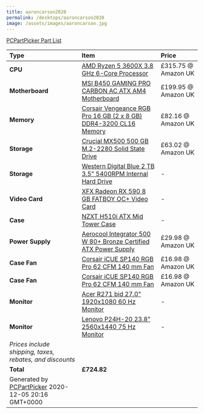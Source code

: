 ```yaml
---
title: aaroncarson2020
permalink: /desktops/aaroncarson2020
image: /assets/images/aaroncarson.jpg
---
```


[PCPartPicker Part List](https://uk.pcpartpicker.com/list/TDM4sX)

Type|Item|Price
:----|:----|:----
**CPU** | [AMD Ryzen 5 3600X 3.8 GHz 6-Core Processor](https://uk.pcpartpicker.com/product/3WYLrH/amd-ryzen-5-3600x-38-ghz-6-core-processor-100-100000022box) | £315.75 @ Amazon UK 
**Motherboard** | [MSI B450 GAMING PRO CARBON AC ATX AM4 Motherboard](https://uk.pcpartpicker.com/product/t797YJ/msi-b450-gaming-pro-carbon-ac-atx-am4-motherboard-b450-gaming-pro-carbon-ac) | £199.95 @ Amazon UK 
**Memory** | [Corsair Vengeance RGB Pro 16 GB (2 x 8 GB) DDR4-3200 CL16 Memory](https://uk.pcpartpicker.com/product/QDhKHx/corsair-vengeance-rgb-pro-16gb-2-x-8gb-ddr4-3200-memory-cmw16gx4m2c3200c16) | £82.16 @ Amazon UK 
**Storage** | [Crucial MX500 500 GB M.2-2280 Solid State Drive](https://uk.pcpartpicker.com/product/fgZFf7/crucial-mx500-500gb-m2-2280-solid-state-drive-ct500mx500ssd4) | £63.02 @ Amazon UK 
**Storage** | [Western Digital Blue 2 TB 3.5" 5400RPM Internal Hard Drive](https://uk.pcpartpicker.com/product/Jd8j4D/western-digital-blue-2-tb-35-5400rpm-internal-hard-drive-wd20ezaz) |-
**Video Card** | [XFX Radeon RX 590 8 GB FATBOY OC+ Video Card](https://uk.pcpartpicker.com/product/cqfhP6/xfx-radeon-rx-590-8-gb-fatboy-oc-video-card-rx-590p8dfd6) |-
**Case** | [NZXT H510i ATX Mid Tower Case](https://uk.pcpartpicker.com/product/BM848d/nzxt-h510i-atx-mid-tower-case-ca-h510i-w1) |-
**Power Supply** | [Aerocool Integrator 500 W 80+ Bronze Certified ATX Power Supply](https://uk.pcpartpicker.com/product/MXJmP6/aerocool-integrator-500-w-80-bronze-certified-atx-power-supply-acp-i500hg) | £29.98 @ Amazon UK 
**Case Fan** | [Corsair iCUE SP140 RGB Pro 62 CFM 140 mm Fan](https://uk.pcpartpicker.com/product/xvVG3C/corsair-icue-sp140-rgb-pro-62-cfm-140-mm-fan-co-9050095-ww) | £16.98 @ Amazon UK 
**Case Fan** | [Corsair iCUE SP140 RGB Pro 62 CFM 140 mm Fan](https://uk.pcpartpicker.com/product/xvVG3C/corsair-icue-sp140-rgb-pro-62-cfm-140-mm-fan-co-9050095-ww) | £16.98 @ Amazon UK 
**Monitor** | [Acer R271 bid 27.0" 1920x1080 60 Hz Monitor](https://uk.pcpartpicker.com/product/VmBTwP/acer-r271-bid-270-1920x1080-60hz-monitor-r271-bid) |-
**Monitor** | [Lenovo P24H-20 23.8" 2560x1440 75 Hz Monitor](https://uk.pcpartpicker.com/product/Q9pmP6/lenovo-p24h-20-238-2560x1440-75-hz-monitor-p24h-20) |-
 | *Prices include shipping, taxes, rebates, and discounts* |
 | **Total** | **£724.82**
 | Generated by [PCPartPicker](https://pcpartpicker.com) 2020-12-05 20:16 GMT+0000 |